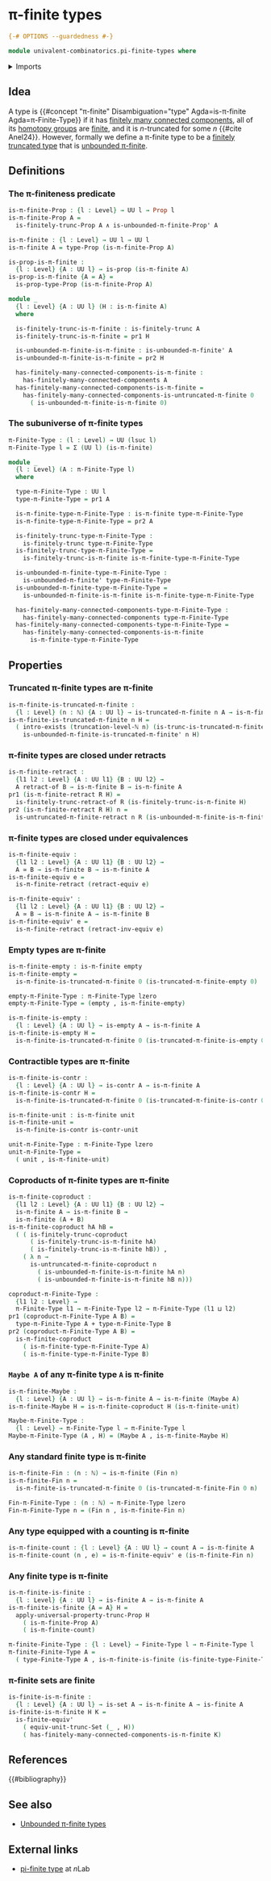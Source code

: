 # π-finite types

```agda
{-# OPTIONS --guardedness #-}

module univalent-combinatorics.pi-finite-types where
```

<details><summary>Imports</summary>

```agda
open import elementary-number-theory.natural-numbers

open import foundation.conjunction
open import foundation.contractible-types
open import foundation.coproduct-types
open import foundation.dependent-function-types
open import foundation.dependent-pair-types
open import foundation.empty-types
open import foundation.equality-coproduct-types
open import foundation.equivalences
open import foundation.existential-quantification
open import foundation.finitely-truncated-types
open import foundation.function-extensionality
open import foundation.function-types
open import foundation.functoriality-dependent-pair-types
open import foundation.identity-types
open import foundation.maybe
open import foundation.propositional-truncations
open import foundation.propositions
open import foundation.retracts-of-types
open import foundation.set-truncations
open import foundation.sets
open import foundation.truncated-types
open import foundation.truncation-levels
open import foundation.unit-type
open import foundation.universe-levels

open import univalent-combinatorics.coproduct-types
open import univalent-combinatorics.counting
open import univalent-combinatorics.dependent-function-types
open import univalent-combinatorics.finite-types
open import univalent-combinatorics.finitely-many-connected-components
open import univalent-combinatorics.retracts-of-finite-types
open import univalent-combinatorics.standard-finite-types
open import univalent-combinatorics.truncated-pi-finite-types
open import univalent-combinatorics.unbounded-pi-finite-types
open import univalent-combinatorics.untruncated-pi-finite-types
```

</details>

## Idea

A type is
{{#concept "π-finite" Disambiguation="type" Agda=is-π-finite Agda=π-Finite-Type}}
if it has
[finitely many connected components](univalent-combinatorics.finitely-many-connected-components.md),
all of its [homotopy groups](synthetic-homotopy-theory.homotopy-groups.md) are
[finite](univalent-combinatorics.finite-types.md), and it is $n$-truncated for
some $n$ {{#cite Anel24}}. However, formally we define a π-finite type to be a
[finitely truncated type](foundation.finitely-truncated-types.md) that is
[unbounded π-finite](univalent-combinatorics.unbounded-pi-finite-types.md).

## Definitions

### The π-finiteness predicate

```agda
is-π-finite-Prop : {l : Level} → UU l → Prop l
is-π-finite-Prop A =
  is-finitely-trunc-Prop A ∧ is-unbounded-π-finite-Prop' A

is-π-finite : {l : Level} → UU l → UU l
is-π-finite A = type-Prop (is-π-finite-Prop A)

is-prop-is-π-finite :
  {l : Level} {A : UU l} → is-prop (is-π-finite A)
is-prop-is-π-finite {A = A} =
  is-prop-type-Prop (is-π-finite-Prop A)

module _
  {l : Level} {A : UU l} (H : is-π-finite A)
  where

  is-finitely-trunc-is-π-finite : is-finitely-trunc A
  is-finitely-trunc-is-π-finite = pr1 H

  is-unbounded-π-finite-is-π-finite : is-unbounded-π-finite' A
  is-unbounded-π-finite-is-π-finite = pr2 H

  has-finitely-many-connected-components-is-π-finite :
    has-finitely-many-connected-components A
  has-finitely-many-connected-components-is-π-finite =
    has-finitely-many-connected-components-is-untruncated-π-finite 0
      ( is-unbounded-π-finite-is-π-finite 0)
```

### The subuniverse of π-finite types

```agda
π-Finite-Type : (l : Level) → UU (lsuc l)
π-Finite-Type l = Σ (UU l) (is-π-finite)

module _
  {l : Level} (A : π-Finite-Type l)
  where

  type-π-Finite-Type : UU l
  type-π-Finite-Type = pr1 A

  is-π-finite-type-π-Finite-Type : is-π-finite type-π-Finite-Type
  is-π-finite-type-π-Finite-Type = pr2 A

  is-finitely-trunc-type-π-Finite-Type :
    is-finitely-trunc type-π-Finite-Type
  is-finitely-trunc-type-π-Finite-Type =
    is-finitely-trunc-is-π-finite is-π-finite-type-π-Finite-Type

  is-unbounded-π-finite-type-π-Finite-Type :
    is-unbounded-π-finite' type-π-Finite-Type
  is-unbounded-π-finite-type-π-Finite-Type =
    is-unbounded-π-finite-is-π-finite is-π-finite-type-π-Finite-Type

  has-finitely-many-connected-components-type-π-Finite-Type :
    has-finitely-many-connected-components type-π-Finite-Type
  has-finitely-many-connected-components-type-π-Finite-Type =
    has-finitely-many-connected-components-is-π-finite
      is-π-finite-type-π-Finite-Type
```

## Properties

### Truncated π-finite types are π-finite

```agda
is-π-finite-is-truncated-π-finite :
  {l : Level} (n : ℕ) {A : UU l} → is-truncated-π-finite n A → is-π-finite A
is-π-finite-is-truncated-π-finite n H =
  ( intro-exists (truncation-level-ℕ n) (is-trunc-is-truncated-π-finite n H) ,
    is-unbounded-π-finite-is-truncated-π-finite' n H)
```

### π-finite types are closed under retracts

```agda
is-π-finite-retract :
  {l1 l2 : Level} {A : UU l1} {B : UU l2} →
  A retract-of B → is-π-finite B → is-π-finite A
pr1 (is-π-finite-retract R H) =
  is-finitely-trunc-retract-of R (is-finitely-trunc-is-π-finite H)
pr2 (is-π-finite-retract R H) n =
  is-untruncated-π-finite-retract n R (is-unbounded-π-finite-is-π-finite H n)
```

### π-finite types are closed under equivalences

```agda
is-π-finite-equiv :
  {l1 l2 : Level} {A : UU l1} {B : UU l2} →
  A ≃ B → is-π-finite B → is-π-finite A
is-π-finite-equiv e =
  is-π-finite-retract (retract-equiv e)

is-π-finite-equiv' :
  {l1 l2 : Level} {A : UU l1} {B : UU l2} →
  A ≃ B → is-π-finite A → is-π-finite B
is-π-finite-equiv' e =
  is-π-finite-retract (retract-inv-equiv e)
```

### Empty types are π-finite

```agda
is-π-finite-empty : is-π-finite empty
is-π-finite-empty =
  is-π-finite-is-truncated-π-finite 0 (is-truncated-π-finite-empty 0)

empty-π-Finite-Type : π-Finite-Type lzero
empty-π-Finite-Type = (empty , is-π-finite-empty)

is-π-finite-is-empty :
  {l : Level} {A : UU l} → is-empty A → is-π-finite A
is-π-finite-is-empty H =
  is-π-finite-is-truncated-π-finite 0 (is-truncated-π-finite-is-empty 0 H)
```

### Contractible types are π-finite

```agda
is-π-finite-is-contr :
  {l : Level} {A : UU l} → is-contr A → is-π-finite A
is-π-finite-is-contr H =
  is-π-finite-is-truncated-π-finite 0 (is-truncated-π-finite-is-contr 0 H)

is-π-finite-unit : is-π-finite unit
is-π-finite-unit =
  is-π-finite-is-contr is-contr-unit

unit-π-Finite-Type : π-Finite-Type lzero
unit-π-Finite-Type =
  ( unit , is-π-finite-unit)
```

### Coproducts of π-finite types are π-finite

```agda
is-π-finite-coproduct :
  {l1 l2 : Level} {A : UU l1} {B : UU l2} →
  is-π-finite A → is-π-finite B →
  is-π-finite (A + B)
is-π-finite-coproduct hA hB =
  ( ( is-finitely-trunc-coproduct
      ( is-finitely-trunc-is-π-finite hA)
      ( is-finitely-trunc-is-π-finite hB)) ,
    ( λ n →
      is-untruncated-π-finite-coproduct n
        ( is-unbounded-π-finite-is-π-finite hA n)
        ( is-unbounded-π-finite-is-π-finite hB n)))

coproduct-π-Finite-Type :
  {l1 l2 : Level} →
  π-Finite-Type l1 → π-Finite-Type l2 → π-Finite-Type (l1 ⊔ l2)
pr1 (coproduct-π-Finite-Type A B) =
  type-π-Finite-Type A + type-π-Finite-Type B
pr2 (coproduct-π-Finite-Type A B) =
  is-π-finite-coproduct
    ( is-π-finite-type-π-Finite-Type A)
    ( is-π-finite-type-π-Finite-Type B)
```

### `Maybe A` of any π-finite type `A` is π-finite

```agda
is-π-finite-Maybe :
  {l : Level} {A : UU l} → is-π-finite A → is-π-finite (Maybe A)
is-π-finite-Maybe H = is-π-finite-coproduct H (is-π-finite-unit)

Maybe-π-Finite-Type :
  {l : Level} → π-Finite-Type l → π-Finite-Type l
Maybe-π-Finite-Type (A , H) = (Maybe A , is-π-finite-Maybe H)
```

### Any standard finite type is π-finite

```agda
is-π-finite-Fin : (n : ℕ) → is-π-finite (Fin n)
is-π-finite-Fin n =
  is-π-finite-is-truncated-π-finite 0 (is-truncated-π-finite-Fin 0 n)

Fin-π-Finite-Type : (n : ℕ) → π-Finite-Type lzero
Fin-π-Finite-Type n = (Fin n , is-π-finite-Fin n)
```

### Any type equipped with a counting is π-finite

```agda
is-π-finite-count : {l : Level} {A : UU l} → count A → is-π-finite A
is-π-finite-count (n , e) = is-π-finite-equiv' e (is-π-finite-Fin n)
```

### Any finite type is π-finite

```agda
is-π-finite-is-finite :
  {l : Level} {A : UU l} → is-finite A → is-π-finite A
is-π-finite-is-finite {A = A} H =
  apply-universal-property-trunc-Prop H
    ( is-π-finite-Prop A)
    ( is-π-finite-count)

π-finite-Finite-Type : {l : Level} → Finite-Type l → π-Finite-Type l
π-finite-Finite-Type A =
  ( type-Finite-Type A , is-π-finite-is-finite (is-finite-type-Finite-Type A))
```

### π-finite sets are finite

```agda
is-finite-is-π-finite :
  {l : Level} {A : UU l} → is-set A → is-π-finite A → is-finite A
is-finite-is-π-finite H K =
  is-finite-equiv'
    ( equiv-unit-trunc-Set (_ , H))
    ( has-finitely-many-connected-components-is-π-finite K)
```

## References

{{#bibliography}}

## See also

- [Unbounded π-finite types](univalent-combinatorics.unbounded-pi-finite-types.md)

## External links

- [pi-finite type](https://ncatlab.org/nlab/show/pi-finite+type) at $n$Lab
